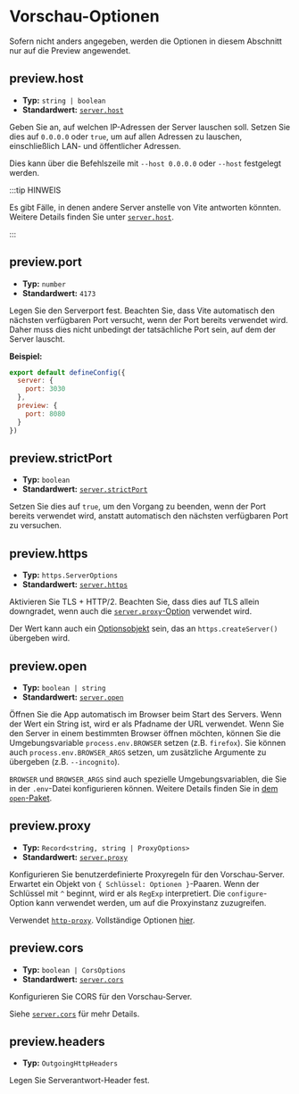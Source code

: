 # Vorschau-Optionen

Sofern nicht anders angegeben, werden die Optionen in diesem Abschnitt nur auf die Preview angewendet.

## preview.host

- **Typ:** `string | boolean`
- **Standardwert:** [`server.host`](./server-options#server-host)

Geben Sie an, auf welchen IP-Adressen der Server lauschen soll.
Setzen Sie dies auf `0.0.0.0` oder `true`, um auf allen Adressen zu lauschen, einschließlich LAN- und öffentlicher Adressen.

Dies kann über die Befehlszeile mit `--host 0.0.0.0` oder `--host` festgelegt werden.

:::tip HINWEIS

Es gibt Fälle, in denen andere Server anstelle von Vite antworten könnten.
Weitere Details finden Sie unter [`server.host`](./server-options#server-host).

:::

## preview.port

- **Typ:** `number`
- **Standardwert:** `4173`

Legen Sie den Serverport fest. Beachten Sie, dass Vite automatisch den nächsten verfügbaren Port versucht, wenn der Port bereits verwendet wird. Daher muss dies nicht unbedingt der tatsächliche Port sein, auf dem der Server lauscht.

**Beispiel:**

```js
export default defineConfig({
  server: {
    port: 3030
  },
  preview: {
    port: 8080
  }
})
```

## preview.strictPort

- **Typ:** `boolean`
- **Standardwert:** [`server.strictPort`](./server-options#server-strictport)

Setzen Sie dies auf `true`, um den Vorgang zu beenden, wenn der Port bereits verwendet wird, anstatt automatisch den nächsten verfügbaren Port zu versuchen.

## preview.https

- **Typ:** `https.ServerOptions`
- **Standardwert:** [`server.https`](./server-options#server-https)

Aktivieren Sie TLS + HTTP/2. Beachten Sie, dass dies auf TLS allein downgradet, wenn auch die [`server.proxy`-Option](./server-options#server-proxy) verwendet wird.

Der Wert kann auch ein [Optionsobjekt](https://nodejs.org/api/https.html#https_https_createserver_options_requestlistener) sein, das an `https.createServer()` übergeben wird.

## preview.open

- **Typ:** `boolean | string`
- **Standardwert:** [`server.open`](./server-options#server-open)

Öffnen Sie die App automatisch im Browser beim Start des Servers. Wenn der Wert ein String ist, wird er als Pfadname der URL verwendet. Wenn Sie den Server in einem bestimmten Browser öffnen möchten, können Sie die Umgebungsvariable `process.env.BROWSER` setzen (z.B. `firefox`). Sie können auch `process.env.BROWSER_ARGS` setzen, um zusätzliche Argumente zu übergeben (z.B. `--incognito`).

`BROWSER` und `BROWSER_ARGS` sind auch spezielle Umgebungsvariablen, die Sie in der `.env`-Datei konfigurieren können. Weitere Details finden Sie in [dem `open`-Paket](https://github.com/sindresorhus/open#app).

## preview.proxy

- **Typ:** `Record<string, string | ProxyOptions>`
- **Standardwert:** [`server.proxy`](./server-options#server-proxy)

Konfigurieren Sie benutzerdefinierte Proxyregeln für den Vorschau-Server. Erwartet ein Objekt von `{ Schlüssel: Optionen }`-Paaren. Wenn der Schlüssel mit `^` beginnt, wird er als `RegExp` interpretiert. Die `configure`-Option kann verwendet werden, um auf die Proxyinstanz zuzugreifen.

Verwendet [`http-proxy`](https://github.com/http-party/node-http-proxy). Vollständige Optionen [hier](https://github.com/http-party/node-http-proxy#options).

## preview.cors

- **Typ:** `boolean | CorsOptions`
- **Standardwert:** [`server.cors`](./server-options#server-cors)

Konfigurieren Sie CORS für den Vorschau-Server.

Siehe [`server.cors`](./server-options#server-cors) für mehr Details.

## preview.headers

- **Typ:** `OutgoingHttpHeaders`

Legen Sie Serverantwort-Header fest.
